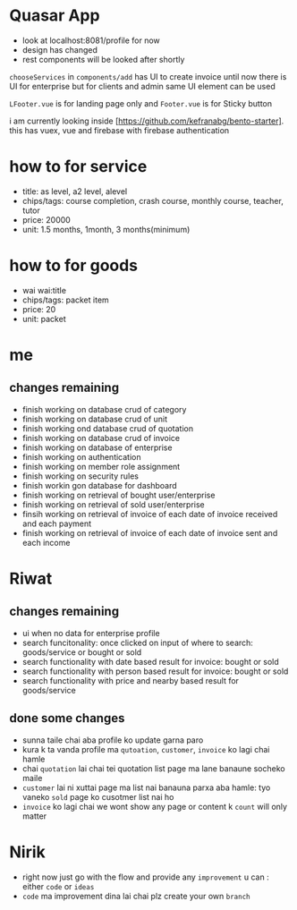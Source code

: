 # Quasar App

- look at localhost:8081/profile for now
- design has changed 
- rest components will be looked after shortly

`chooseServices` in `components/add` has UI to create invoice
until now there is UI for enterprise but for clients and admin same UI element can be used


`LFooter.vue` is for landing page only and `Footer.vue` is for Sticky button

i am currently looking inside [https://github.com/kefranabg/bento-starter]. this has vuex, vue and firebase with firebase authentication
# how to for service
- title: as level, a2 level, alevel
- chips/tags: course completion, crash course, monthly course, teacher, tutor
- price: 20000
- unit: 1.5 months, 1month, 3 months(minimum)
# how to for goods
- wai wai:title
- chips/tags: packet item
- price: 20
- unit: packet
# me
## changes remaining
- finish working on database crud of category
- finish working on database crud of unit
- finish working ond database crud of quotation
- finish working on database crud of invoice
- finish working on database of enterprise
- finish working on authentication
- finish working on member role assignment
- finish working on security rules
- finish workin gon database for dashboard
- finish working on retrieval of bought user/enterprise
- finish working on retrieval of sold user/enterprise
- finsih working on retrieval of invoice of each date of invoice received and each payment
- finish working on retrieval of invoice of each date of invoice sent and each income
# Riwat
## changes remaining
- ui when no data for enterprise profile
- search funcitonality: once clicked on input of where to search: goods/service or bought or sold 
- search functionality with date based result for invoice: bought or sold
- search functionality with person based result for invoice: bought or sold
- search functionality with price and nearby based result for goods/service
## done some changes
- sunna taile chai aba profile ko update garna paro 
 - kura k ta vanda profile ma `qutoation`, `customer`, `invoice` ko lagi chai hamle 
 - chai `quotation` lai chai tei quotation list page ma lane banaune socheko maile
 - `customer` lai ni xuttai page ma list nai banauna parxa aba hamle: tyo vaneko `sold` page ko cusotmer list nai ho
 - `invoice` ko lagi chai we wont show any page or content k `count` will only matter
# Nirik
- right now just go with the flow and provide any `improvement` u can : either `code` or `ideas`
- `code` ma improvement dina lai chai plz create your own `branch`